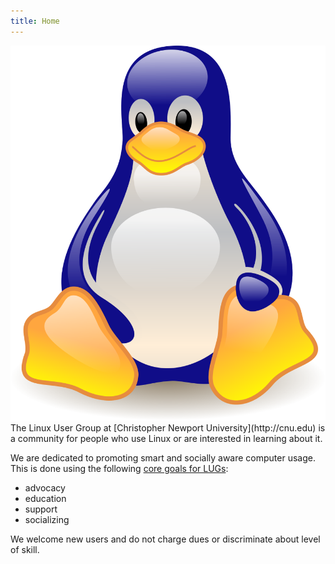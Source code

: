 ```yaml
---
title: Home
---
```

<div id="logo">
    <img src="images/logo.svg"></img>
</div>
The Linux User Group at [Christopher Newport University](http://cnu.edu)
is a community for people who use Linux or are interested in learning about it.

We are dedicated to promoting smart and socially aware computer usage.
This is done using the following [core goals for
LUGs](http://www.tldp.org/HOWTO/User-Group-HOWTO-4.html):

- advocacy
- education
- support
- socializing

We welcome new users and do not charge dues or discriminate about level of
skill.
